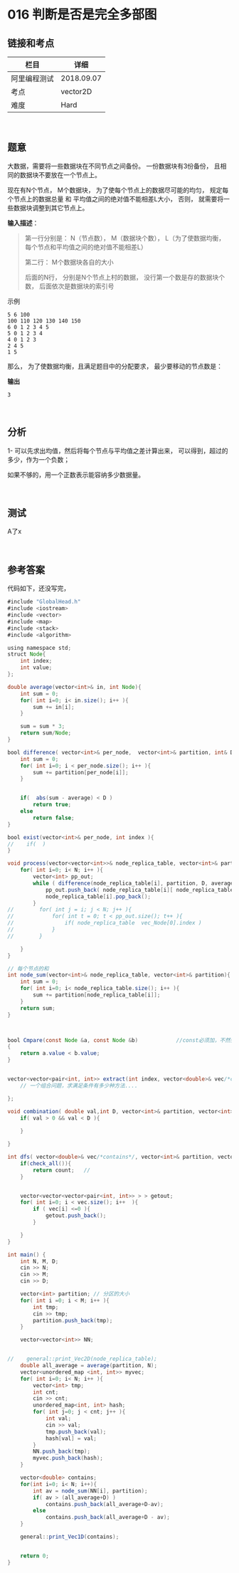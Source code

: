 # 016 判断是否是完全多部图 

## 链接和考点

| 栏目         | 详细       |
| ------------ | ---------- |
| 阿里编程测试 | 2018.09.07 |
| 考点         | vector2D   |
| 难度         | Hard       |

<br>

## 题意

大数据，需要将一些数据块在不同节点之间备份。 一份数据块有3份备份， 且相同的数据块不要放在一个节点上。

现在有N个节点， M个数据块， 为了使每个节点上的数据尽可能的均匀， 规定每个节点上的数据总量 和 平均值之间的绝对值不能相差L大小， 否则， 就需要将一些数据块调整到其它节点上。

**输入描述**：

>第一行分别是： N（节点数）， M（数据块个数）， L（为了使数据均衡， 每个节点和平均值之间的绝对值不能相差L）
>
>第二行： M个数据块各自的大小
>
>后面的N行， 分别是N个节点上村的数据， 没行第一个数是存的数据块个数， 后面依次是数据块的索引号

示例

```
5 6 100
100 110 120 130 140 150
6 0 1 2 3 4 5
5 0 1 2 3 4
4 0 1 2 3
2 4 5
1 5 
```

那么， 为了使数据均衡，且满足题目中的分配要求， 最少要移动的节点数是：

**输出**

```
3
```



<br>

## 分析 

1-  可以先求出均值，然后将每个节点与平均值之差计算出来， 可以得到，超过的多少，作为一个负数；

如果不够的，用一个正数表示能容纳多少数据量。

<br>

## 测试

A了x

<br>

## 参考答案

代码如下，还没写完，

```java
#include "GlobalHead.h"
#include <iostream>
#include <vector>
#include <map>
#include <stack>
#include <algorithm>

using namespace std;
struct Node{
    int index;
    int value;
};

double average(vector<int>& in, int Node){
    int sum = 0;
    for( int i=0; i< in.size(); i++ ){
        sum += in[i];
    }

    sum = sum * 3;
    return sum/Node;
}

bool difference( vector<int>& per_node,  vector<int>& partition, int& D, int average ){
    int sum = 0;
    for( int i=0; i < per_node.size(); i++ ){
        sum += partition[per_node[i]];
    }


    if(  abs(sum - average) < D )
        return true;
    else
        return false;
}

bool exist(vector<int>& per_node, int index ){
//    if(  )
}

void process(vector<vector<int>>& node_replica_table, vector<int>& partition, int& D, int& average, int& N, vector<Node>& vec_Node ){
    for( int i=0; i< N; i++ ){
        vector<int> pp_out;
        while ( difference(node_replica_table[i], partition, D, average) ){
            pp_out.push_back( node_replica_table[i][ node_replica_table[i].size()-1]);
            node_replica_table[i].pop_back();
        }
//        for( int j = i; j < N; j++ ){
//            for( int t = 0; t < pp_out.size(); t++ ){
//                if( node_replica_table  vec_Node[0].index )
//            }
//        }

    }
}

// 每个节点的和
int node_sum(vector<int>& node_replica_table, vector<int>& partition){
    int sum = 0;
    for( int i=0; i< node_replica_table.size(); i++ ){
        sum += partition[node_replica_table[i]];
    }
    return sum;
}



bool Cmpare(const Node &a, const Node &b)            //const必须加，不然会错，目前不懂为啥。当return的是ture时，a先输出，所以示例中是升序
{
    return a.value < b.value;
}


vector<vector<pair<int, int>> extract(int index, vector<double>& vec/*contains*/, vector<int>& partition, vector<unordered_map <int, int>>& myvecz){
    // 一个组合问题，求满足条件有多少种方法....

};

void combination( double val,int D, vector<int>& partition, vector<int>& index, vector<int>& path, vector<vector<int>>& res){
    if( val > 0 && val < D ){
        
    }

}

int dfs( vector<double>& vec/*contains*/, vector<int>& partition, vector<unordered_map <int, int>>& myvec){
    if(check_all()){
        return count;   //
    }


    vector<vector<vector<pair<int, int>> > > getout;
    for( int i=0; i < vec.size(); i++  ){
        if ( vec[i] <=0 ){
            getout.push_back();
        }

    }
}

int main() {
    int N, M, D;
    cin >> N;
    cin >> M;
    cin >> D;

    vector<int> partition; // 分区的大小
    for( int i =0; i < M; i++ ){
        int tmp;
        cin >> tmp;
        partition.push_back(tmp);
    }

    vector<vector<int>> NN;


//    general::print_Vec2D(node_replica_table);
    double all_average = average(partition, N);
    vector<unordered_map <int, int>> myvec;
    for( int i=0; i< N; i++ ){
        vector<int> tmp;
        int cnt;
        cin >> cnt;
        unordered_map<int, int> hash;
        for( int j=0; j < cnt; j++ ){
            int val;
            cin >> val;
            tmp.push_back(val);
            hash[val] = val;
        }
        NN.push_back(tmp);
        myvec.push_back(hash);
    }

    vector<double> contains;
    for(int i=0; i< N; i++){
        int av = node_sum(NN[i], partition);
        if( av > (all_average+D) )
            contains.push_back(all_average+D-av);
        else
            contains.push_back(all_average+D - av);
    }

    general::print_Vec1D(contains);


    return 0;
}
```



